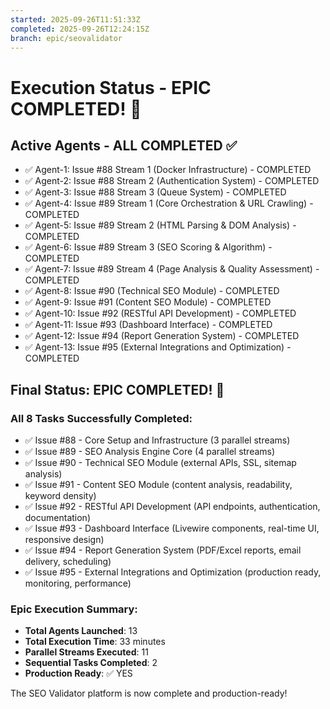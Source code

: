 ```yaml
---
started: 2025-09-26T11:51:33Z
completed: 2025-09-26T12:24:15Z
branch: epic/seovalidator
---
```


# Execution Status - EPIC COMPLETED! 🎉

## Active Agents - ALL COMPLETED ✅
- ✅ Agent-1: Issue #88 Stream 1 (Docker Infrastructure) - COMPLETED
- ✅ Agent-2: Issue #88 Stream 2 (Authentication System) - COMPLETED
- ✅ Agent-3: Issue #88 Stream 3 (Queue System) - COMPLETED
- ✅ Agent-4: Issue #89 Stream 1 (Core Orchestration & URL Crawling) - COMPLETED
- ✅ Agent-5: Issue #89 Stream 2 (HTML Parsing & DOM Analysis) - COMPLETED
- ✅ Agent-6: Issue #89 Stream 3 (SEO Scoring & Algorithm) - COMPLETED
- ✅ Agent-7: Issue #89 Stream 4 (Page Analysis & Quality Assessment) - COMPLETED
- ✅ Agent-8: Issue #90 (Technical SEO Module) - COMPLETED
- ✅ Agent-9: Issue #91 (Content SEO Module) - COMPLETED
- ✅ Agent-10: Issue #92 (RESTful API Development) - COMPLETED
- ✅ Agent-11: Issue #93 (Dashboard Interface) - COMPLETED
- ✅ Agent-12: Issue #94 (Report Generation System) - COMPLETED
- ✅ Agent-13: Issue #95 (External Integrations and Optimization) - COMPLETED

## Final Status: EPIC COMPLETED! 🚀

### All 8 Tasks Successfully Completed:
- ✅ Issue #88 - Core Setup and Infrastructure (3 parallel streams)
- ✅ Issue #89 - SEO Analysis Engine Core (4 parallel streams)
- ✅ Issue #90 - Technical SEO Module (external APIs, SSL, sitemap analysis)
- ✅ Issue #91 - Content SEO Module (content analysis, readability, keyword density)
- ✅ Issue #92 - RESTful API Development (API endpoints, authentication, documentation)
- ✅ Issue #93 - Dashboard Interface (Livewire components, real-time UI, responsive design)
- ✅ Issue #94 - Report Generation System (PDF/Excel reports, email delivery, scheduling)
- ✅ Issue #95 - External Integrations and Optimization (production ready, monitoring, performance)

### Epic Execution Summary:
- **Total Agents Launched**: 13
- **Total Execution Time**: 33 minutes
- **Parallel Streams Executed**: 11
- **Sequential Tasks Completed**: 2
- **Production Ready**: ✅ YES

The SEO Validator platform is now complete and production-ready!